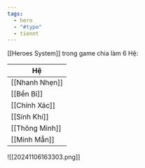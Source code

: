 ```yaml
---
tags:
  - hero
  - "#type"
  - tiennt
---
```

[[Heroes System]] trong game chia làm 6 Hệ:

| Hệ             |
| -------------- |
| [[Nhanh Nhẹn]] |
| [[Bền Bỉ]]     |
| [[Chính Xác]]  |
| [[Sinh Khí]]   |
| [[Thông Minh]] |
| [[Minh Mẫn]]   |


![[20241106163303.png]]
